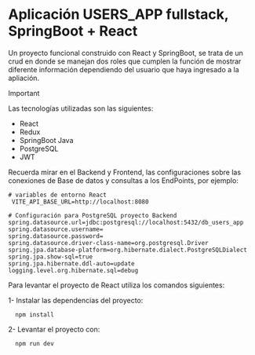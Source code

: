 # Aplicación USERS_APP fullstack, SpringBoot + React

Un proyecto funcional construido con React y SpringBoot, se trata de un crud en donde se manejan dos roles que cumplen la función de mostrar diferente información dependiendo del usuario que haya ingresado a la apliación.

> [!IMPORTANT]  
> Las tecnologías utilizadas son las siguientes:
> - React
> - Redux
> - SpringBoot Java
> - PostgreSQL
> - JWT
>   
> Recuerda mirar en el Backend y Frontend, las configuraciones sobre las conexiones de Base de datos y consultas a los EndPoints, por ejemplo:
> ```
> # variables de entorno React
>  VITE_API_BASE_URL=http://localhost:8080
> ```
>
>
> ```
> # Configuración para PostgreSQL proyecto Backend
> spring.datasource.url=jdbc:postgresql://localhost:5432/db_users_app
> spring.datasource.username=
> spring.datasource.password=
> spring.datasource.driver-class-name=org.postgresql.Driver
> spring.jpa.database-platform=org.hibernate.dialect.PostgreSQLDialect
> spring.jpa.show-sql=true
> spring.jpa.hibernate.ddl-auto=update
> logging.level.org.hibernate.sql=debug
> ```
> 

Para levantar el proyecto de React utiliza los comandos siguientes:

1- Instalar las dependencias del proyecto: 
```npm
  npm install
```

2- Levantar el proyecto con: 
```npm
  npm run dev
```
